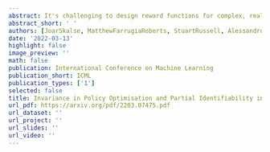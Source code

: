 ```yaml
---
abstract: It's challenging to design reward functions for complex, real-world tasks. Reward learning lets one instead infer reward functions from data.  However, multiple reward functions often fit the data equally well, even in the infinite-data limit.  Prior work often considers reward functions to be uniquely recoverable, by imposing additional assumptions on data sources. By contrast, we formally characterise the partial identifiability of popular data sources, including demonstrations and trajectory preferences, under multiple com- mon sets of assumptions. We analyse the impact of this partial identifiability on downstream tasks such as policy optimisation, including under changes in environment dynamics. We unify our results in a framework for comparing data sources and downstream tasks by their invariances, with implications for the design and selection of data sources for reward learning. 
abstract_short: ' '
authors: [JoarSkalse, MatthewFarrugiaRoberts, StuartRussell, AlessandroAbate, AdamGleave]
date: '2022-03-13'
highlight: false
image_preview: ''
math: false
publication: International Conference on Machine Learning
publication_short: ICML
publication_types: ['1']
selected: false
title: Invariance in Policy Optimisation and Partial Identifiability in Reward Learning
url_pdf: https://arxiv.org/pdf/2203.07475.pdf
url_dataset: ''
url_project: ''
url_slides: '' 
url_video: ''
---
```


